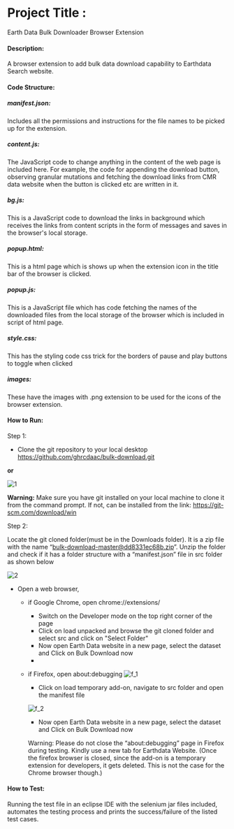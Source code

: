 # Project Title :
Earth Data Bulk Downloader Browser Extension

#### Description:
A browser extension to add bulk data download capability to Earthdata Search website.

#### Code Structure:

##### manifest.json: 
Includes all the permissions and instructions for the file names to be picked up for the extension.

##### content.js: 
The JavaScript code to change anything in the content of the web page is included here. For example, the code for appending the download button, observing granular mutations and fetching the download links from CMR data website when the button is clicked etc are written in it.

##### bg.js:
This is a JavaScript code to download the links in background which receives the links from content scripts in the form of messages and saves in the browser's local storage.

##### popup.html:
This is a html page which is shows up when the extension icon in the title bar of the browser is clicked.

##### popup.js:
This is a JavaScript file which has code fetching the names of the downloaded files from the local storage of the browser which is included in script of html page.

##### style.css:
This has the styling code css trick for the borders of pause and play buttons to toggle when clicked

##### images:
These have the images with .png extension to be used for the icons of the browser extension.

#### How to Run:
Step 1:
- Clone the git repository to your local desktop
https://github.com/ghrcdaac/bulk-download.git

**or**

![1](https://user-images.githubusercontent.com/109820220/214403792-b5c34629-b928-4163-9964-8a019ff82f16.png)

**Warning:** Make sure you have git installed on your local machine to clone it from the
command prompt. If not, can be installed from the link: https://git-scm.com/download/win


Step 2:

Locate the git cloned folder(must be in the Downloads folder). It is a zip file with the name
“bulk-download-master@dd8331ec68b.zip”. Unzip the folder and check if it has a folder
structure with a “manifest.json” file in src folder as shown below

![2](https://user-images.githubusercontent.com/109820220/214407846-70216b8b-7690-4742-a7e5-1c2adcbbc6e6.PNG)

- Open a web browser,
    - if Google Chrome, open chrome://extensions/
        - Switch on the Developer mode on the top right corner of the page
        - Click on load unpacked and browse the git cloned folder and select src and click on "Select Folder"
        - Now open Earth Data website in a new page, select the dataset and Click on Bulk Download now
        - 
    - if Firefox, open about:debugging
        ![f_1](https://user-images.githubusercontent.com/109820220/215814508-4938ad46-a4a3-4045-b6f9-84434b9067a1.PNG)
    
         - Click on load temporary add-on, navigate to src folder and open the manifest file

         ![f_2](https://user-images.githubusercontent.com/109820220/215814704-098450a0-fafc-4bd7-ad7a-bb65c3e048c1.PNG)

         - Now open Earth Data website in a new page, select the dataset and Click on Bulk Download now

        Warning: Please do not close the “about:debugging” page in Firefox during testing. Kindly
use a new tab for Earthdata Website. (Once the firefox browser is closed, since the
add-on is a temporary extension for developers, it gets deleted. This is not the case for
the Chrome browser though.)



#### How to Test:
Running the test file in an eclipse IDE with the selenium jar files included, automates the testing process and prints the success/failure of the listed test cases.
